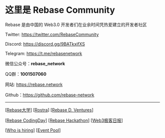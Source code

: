 # 这里是 Rebase Community

Rebase 是由中国的 Web3.0 开发者们在业余时间凭热爱建立的开发者社区

Twitter: https://twitter.com/RebaseCommunity

Discord: https://discord.gg/9BATkxjfXS

Telegram: https://t.me/rebasenetwork

微信公众号：**rebase_network**

QQ群：**1001507060**

网站: https://rebase.network

Github：https://github.com/rebase-network

---

[[Rebase大学](https://github.com/rebase-network/work-groups/blob/main/README.md#rebase大学)] [[Rostra](https://github.com/rebase-network/work-groups/blob/main/README.md#rostra)] [[Rebase D. Ventures](https://github.com/rebase-network/work-groups/blob/main/README.md#rebase-d-ventures)]

[[Rebase CodingDay](https://github.com/rebase-network/work-groups/blob/main/README.md#rebase-codingday)] [[Rebase Hackathon](https://github.com/rebase-network/work-groups/blob/main/README.md#rebase-hackathon)] [[Web3极客日报](https://github.com/rebase-network/work-groups/blob/main/README.md#web3极客日报)]

[[Who is hiring](https://github.com/rebase-network/work-groups/blob/main/README.md#who-is-hiring)] [[Event Pool](https://github.com/rebase-network/work-groups/blob/main/README.md#event-pool)]
